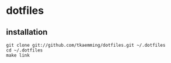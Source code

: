 # dotfiles

## installation

    git clone git://github.com/tkaemming/dotfiles.git ~/.dotfiles
    cd ~/.dotfiles
    make link

